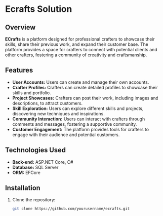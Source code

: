 # Ecrafts Solution

## Overview
**ECrafts** is a platform designed for professional crafters to showcase their skills, share their previous work, and expand their customer base. The platform provides a space for crafters to connect with potential clients and other crafters, fostering a community of creativity and craftsmanship.

## Features
- **User Accounts:** Users can create and manage their own accounts.
- **Crafter Profiles:** Crafters can create detailed profiles to showcase their skills and portfolio.
- **Project Showcases:** Crafters can post their work, including images and descriptions, to attract customers.
- **Skill Exploration:** Users can explore different skills and projects, discovering new techniques and inspirations.
- **Community Interaction:** Users can interact with crafters through comments and messages, fostering a supportive community.
- **Customer Engagement:** The platform provides tools for crafters to engage with their audience and potential customers.

## Technologies Used
- **Back-end:** ASP.NET Core, C#
- **Database:** SQL Server
- **ORM:** EFCore

## Installation
1. Clone the repository: 
   ```bash
   git clone https://github.com/yourusername/ecrafts.git

